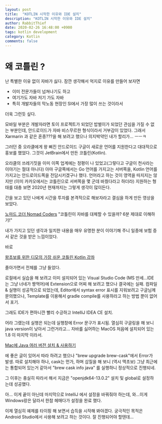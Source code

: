 ```yaml
---
layout: post
title:  "KOTLIN 시작한 이유와 IDE 설치"
description: "KOTLIN 시작한 이유와 IDE 설치"
author: RabbitThief
date: 2020-02-26 16:48:00 +0900
tags: kotlin development 
category: Kotlin
comments: false
---	
```



# 왜 코틀린 ?



난 특별한 이유 없이 자바가 싫다.  잠깐 생각해서 억지로 이유를 만들어 보자면 

- 이미 전문가들이 넘쳐나기도 하고 
- 여기가도 자바 저기 가도 자바 
- 특히 개발자들의 막노동 현장인 SI에서 가장 많이 쓰는 것이라서 

더욱 그런듯 싶다.

모바일 부분은 개발자라면 토이 프로젝트가 되었던 밥벌이가 되었던 관심을 가질 수 없는 부분인데, 안드로이드가 자바 비스무르한 형식이라서 거부감이 있었다.  그래서 Xarmarin 과 같은 혼종???을 해 보려고 했으나 의지박약인 내가 할리가... ㅡㅡㅋ 

그러던 중 오라클에게 왕 삐진 안드로이드 구글이 새로운 언어를 지원한다고 대대적으로 홍보를 했었다.  그것이 JetBrain에서 만든 코틀린(Kotlin).  

오라클의 쓰레기짓을 이미 이쪽 업계에는 정평이 나 있었고(그렇다고 구글이 천사라는 이야기는 절대 아니다) 아마 구글쪽에서는 Go 언어를 가지고는 서버쪽을, Kotlin 언어를 가지고는 안드로이드쪽을 전담시키겠구나 했다.  언어라고 하는 것이 영역을 따지지는 않지만 (이미 카카오에서는 코틀린으로 서버쪽을 몇 군데 바꿨다라고 하더라) 지원하는 형태를 대충 보면 2020년 현재까지는 그렇게 생각이 많이든다.

간을 보고 있던 나에게 시간을 투자를 본격적으로 해보자라고 결심을 하게 만든 영상을 보았다.

[노마드 코더 Nomad Coders](https://www.youtube.com/watch?v=8gseVzeMOzk)	"코틀린이 자바를 대체할 수 있을까? 6분 제대로 이해하기!"

내가 가지고 있던 생각과 일치한 내용을 매우 유명한 분이 이야기해 주니 일종에 보험 증서 같은 것을 받은 느낌이었다.

바로 

[왕초보를 위한 디모의 가장 쉬운 코틀린 Kotlin 강좌](https://www.youtube.com/playlist?list=PLQdnHjXZyYadiw5aV3p6DwUdXV2bZuhlN)

졸아가면서 전체를 그냥 들었다. 

로컬에서 실습을 해 보려고 이미 설치되어 있는 Visual Studio Code (MS 만세...IDE는 그냥 너네가 짱먹어)에 Extension으로 어찌 해 보려고 했으나 결국에는 실패.  컴파일 & 실행이 성공적으로 되었는데, Editor에서 syntax error 표시를 지워보려고 구글님께 문의했으나, Template를 이용해서 gradle compile를 사용하라고 하는 방법 뿐이 없어서 포기.

그래도 IDE가 편하니깐 빨리 수긍하고 IntelliJ IDEA CE 설치.

어라 그랬는데 실행은 되는데 실행창에 Error 문구가 표시됨.  열심히 구글링을 해 보니 java version이 낮아서 그런거라고... 자바를 싫어하는 MacOS 처음에 설치되어 있는 1.8 이 마지막 이라서. 

[Mac에 Java 여러 버전 설치 &amp; 사용하기](https://jojoldu.tistory.com/329)

 에 좋은 글이 있어서 따라 하려고 했으나 "brew upgrade brew-cask"에서 Error가 발생.  따로 설치해야 하나, cask는 먼가, 하며 삽질을 해 보니 (역시 맥초보) 그냥 최근에는 통합되어 있는거 같아서 "brew cask info java" 를 실행하니 정상적으로 진행되네.

그 이후는 충실히 따라서 해서 지금은 "openjdk64-13.0.2" 설치 및 global로 설정하는데 성공했다.

아... 이게 끝이 아닌데 마지막으로 IntelliJ 에서 설정을 바꿔줘야 하는데, 와...이게 Windows랑은 달라서 한참 헤매다가 설정을 완료 했다.

이제 열심히 예제를 타이핑 해 보면서 습득을 시작해 봐야겠다.  궁극적인 목적은 Android Studio에서 사용해 보려고 하는 것이다.  잘 진행되어야 할텐데...

